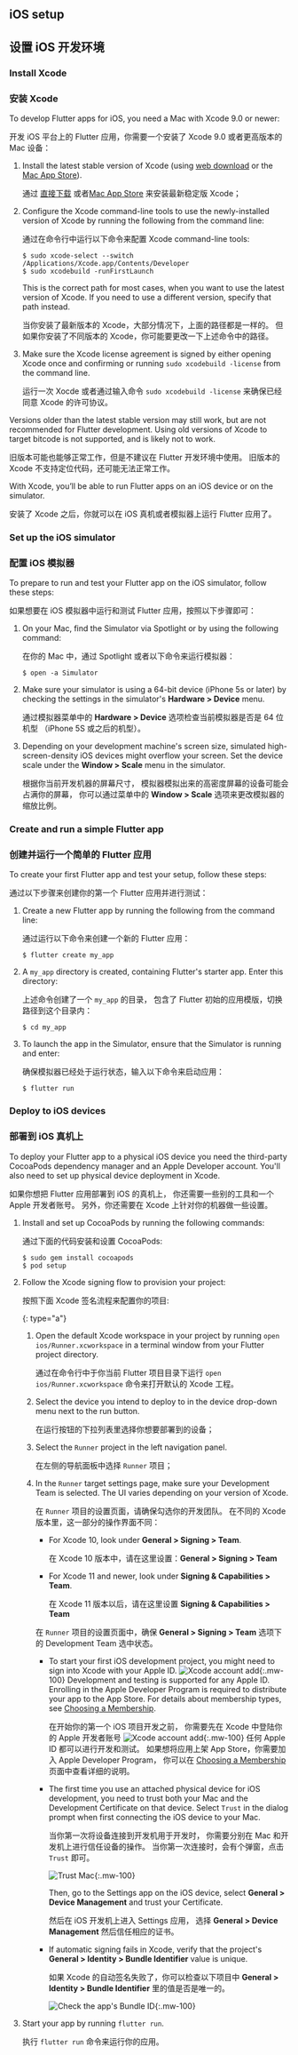 ## iOS setup

## 设置 iOS 开发环境

### Install Xcode

### 安装 Xcode

To develop Flutter apps for iOS, you need a Mac with Xcode 9.0 or newer:

开发 iOS 平台上的 Flutter 应用，你需要一个安装了 Xcode 9.0 或者更高版本的 Mac 设备：

 1. Install the latest stable version of Xcode
    (using [web download][] or the [Mac App Store][]).

    通过 [直接下载](https://developer.apple.com/xcode/)
    或者[Mac App Store](https://itunes.apple.com/us/app/xcode/id497799835)
    来安装最新稳定版 Xcode；

 2. Configure the Xcode command-line tools to use the newly-installed
    version of Xcode by
    running the following from the command line:

    通过在命令行中运行以下命令来配置 Xcode command-line tools:

    ```terminal
    $ sudo xcode-select --switch /Applications/Xcode.app/Contents/Developer
    $ sudo xcodebuild -runFirstLaunch
    ```

    This is the correct path for most cases,
    when you want to use the latest version of Xcode.
    If you need to use a different version,
    specify that path instead.

    当你安装了最新版本的 Xcode，大部分情况下，上面的路径都是一样的。
    但如果你安装了不同版本的 Xcode，你可能要更改一下上述命令中的路径。

 3. Make sure the Xcode license agreement is signed by either opening
    Xcode once and confirming or running
    `sudo xcodebuild -license` from the command line.
 
    运行一次 Xocde 或者通过输入命令 `sudo xcodebuild -license`
    来确保已经同意 Xcode 的许可协议。

Versions older than the latest stable version may still work,
but are not recommended for Flutter development.
Using old versions of Xcode to target bitcode is not
supported, and is likely not to work.

旧版本可能也能够正常工作，但是不建议在 Flutter 开发环境中使用。
旧版本的 Xcode 不支持定位代码，还可能无法正常工作。

With Xcode, you’ll be able to run Flutter apps on
an iOS device or on the simulator.

安装了 Xcode 之后，你就可以在 iOS 真机或者模拟器上运行 Flutter 应用了。

### Set up the iOS simulator

### 配置 iOS 模拟器

To prepare to run and test your Flutter app on the iOS simulator,
follow these steps:

如果想要在 iOS 模拟器中运行和测试 Flutter 应用，按照以下步骤即可：

 1. On your Mac, find the Simulator via Spotlight or by using the
    following command:

    在你的 Mac 中，通过 Spotlight 或者以下命令来运行模拟器：

    ```terminal
    $ open -a Simulator
    ```

 2. Make sure your simulator is using a 64-bit device 
   (iPhone 5s or later) by checking the settings in 
   the simulator's **Hardware > Device** menu.

    通过模拟器菜单中的 **Hardware > Device** 选项检查当前模拟器是否是 64 位机型
    （iPhone 5S 或之后的机型）。

 3. Depending on your development machine's screen size,
    simulated high-screen-density iOS devices
    might overflow your screen. Set the device scale under the
    **Window > Scale** menu in the simulator.

    根据你当前开发机器的屏幕尺寸，
    模拟器模拟出来的高密度屏幕的设备可能会占满你的屏幕，
    你可以通过菜单中的 **Window > Scale** 选项来更改模拟器的缩放比例。

### Create and run a simple Flutter app

### 创建并运行一个简单的 Flutter 应用


To create your first Flutter app and test your setup, follow these steps:

通过以下步骤来创建你的第一个 Flutter 应用并进行测试：

 1. Create a new Flutter app by running the following from the
    command line:

    通过运行以下命令来创建一个新的 Flutter 应用：
 
    ```terminal
    $ flutter create my_app
    ```

 2. A `my_app` directory is created, containing Flutter's starter app.
    Enter this directory:

    上述命令创建了一个 `my_app` 的目录，
    包含了 Flutter 初始的应用模版，切换路径到这个目录内：
 
    ```terminal
    $ cd my_app
    ```

 3. To launch the app in the Simulator,
    ensure that the Simulator is running and enter:

    确保模拟器已经处于运行状态，输入以下命令来启动应用：

    ```terminal
    $ flutter run
    ```

### Deploy to iOS devices

### 部署到 iOS 真机上

To deploy your Flutter app to a physical iOS device you need the third-party
CocoaPods dependency manager and an Apple Developer account. You'll also need
to set up physical device deployment in Xcode.

如果你想把 Flutter 应用部署到 iOS 的真机上，
你还需要一些别的工具和一个 Apple 开发者账号。
另外，你还需要在 Xcode 上针对你的机器做一些设置。

 1. Install and set up CocoaPods by running the following commands:
    
    通过下面的代码安装和设置 CocoaPods:
 

    ```terminal
    $ sudo gem install cocoapods
    $ pod setup
    ```

 1. Follow the Xcode signing flow to provision your project:

    按照下面 Xcode 签名流程来配置你的项目:

     {: type="a"}
     1. Open the default Xcode workspace in your project by running `open
        ios/Runner.xcworkspace` in a terminal window from your Flutter project
        directory.

        通过在命令行中于你当前 Flutter 项目目录下运行
        `open ios/Runner.xcworkspace` 命令来打开默认的 Xcode 工程。

     1. Select the device you intend to deploy to in the device drop-down
        menu next to the run button.
        
        在运行按钮的下拉列表里选择你想要部署到的设备；

     1. Select the `Runner` project in the left navigation panel.

        在左侧的导航面板中选择 `Runner` 项目；

     1. In the `Runner` target settings page,
        make sure your Development Team is selected.
        The UI varies depending on your version of Xcode.
        
        在 `Runner` 项目的设置页面，请确保勾选你的开发团队。
        在不同的 Xcode 版本里，这一部分的操作界面不同：       
        
        * For Xcode 10, look under **General > Signing > Team**.
          
          在 Xcode 10 版本中，请在这里设置：**General > Signing > Team**
          
        * For Xcode 11 and newer, look under
        **Signing & Capabilities > Team**.
          
          在 Xcode 11 版本以后，请在这里设置 **Signing & Capabilities > Team**

        在 `Runner` 项目的设置页面中，确保 **General > Signing > Team** 选项下的 
        Development Team 选中状态。

        * To start your first iOS development project,
          you might need to sign into
          Xcode with your Apple ID. ![Xcode account add][]{:.mw-100}
          Development and testing is supported for any Apple ID.
          Enrolling in the Apple Developer Program is required to
          distribute your app to the App Store.
          For details about membership types,
          see [Choosing a Membership][].

          在开始你的第一个 iOS 项目开发之前，
          你需要先在 Xcode 中登陆你的 Apple 开发者账号
          ![Xcode account add][]{:.mw-100}
          任何 Apple ID 都可以进行开发和测试。
          如果想将应用上架 App Store，你需要加入 Apple Developer Program，
          你可以在 [Choosing a Membership][] 页面中查看详细的说明。
         

        * The first time you use an attached physical device for iOS
          development, you need to trust both your Mac and the
          Development Certificate on that device.
          Select `Trust` in the dialog prompt when
          first connecting the iOS device to your Mac.
          
          当你第一次将设备连接到开发机用于开发时，
          你需要分别在 Mac 和开发机上进行信任设备的操作。
          当你第一次连接时，会有个弹窗，点击 `Trust` 即可。
          
          ![Trust Mac][]{:.mw-100}

          Then, go to the Settings app on the iOS device, select **General >
          Device Management** and trust your Certificate.
          
          然后在 iOS 开发机上进入 Settings 应用，
          选择 **General > Device Management** 然后信任相应的证书。


        * If automatic signing fails in Xcode, verify that the project's
          **General > Identity > Bundle Identifier** value is unique.
          
          如果 Xcode 的自动签名失败了，你可以检查以下项目中
          **General > Identity > Bundle Identifier** 里的值是否是唯一的。
          
          ![Check the app's Bundle ID][]{:.mw-100}

 5. Start your app by running `flutter run`.

    执行 `flutter run` 命令来运行你的应用。

[Check the app's Bundle ID]: /images/setup/xcode-unique-bundle-id.png
[Choosing a Membership]: https://developer.apple.com/support/compare-memberships
[Mac App Store]: https://itunes.apple.com/us/app/xcode/id497799835
[Trust Mac]: /images/setup/trust-computer.png
[web download]: https://developer.apple.com/xcode/
[Xcode account add]: /images/setup/xcode-account.png
